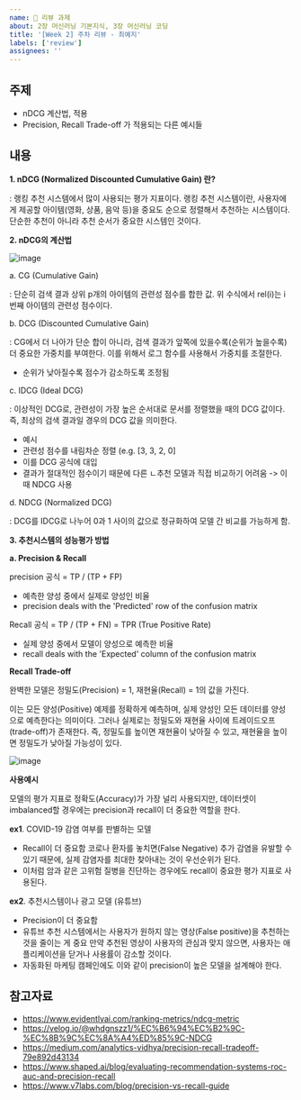 ```yaml
---
name: 📝 리뷰 과제
about: 2장 머신러닝 기본지식, 3장 머신러닝 코딩
title: '[Week 2] 주차 리뷰 - 최예지'
labels: ['review']
assignees: ''
---
```


## 주제
<!-- 이번 주차에 다룬 주요 주제를 작성해주세요 -->
- nDCG 계산법, 적용
- Precision, Recall Trade-off 가 적용되는 다른 예시들
  
## 내용
<!-- 주요 개념과 내용을 정리해주세요 -->

**1. nDCG (Normalized Discounted Cumulative Gain) 란?**

: 랭킹 추천 시스템에서 많이 사용되는 평가 지표이다. 랭킹 추천 시스템이란, 사용자에게 제공할 아이템(영화, 상품, 음악 등)을
중요도 순으로 정렬해서 추천하는 시스템이다. 단순한 추천이 아니라 추천 순서가 중요한 시스템인 것이다.

**2. nDCG의 계산법**

![image](https://github.com/user-attachments/assets/04353b02-6f06-49a1-bd17-13643bb21218)


a. CG (Cumulative Gain)

: 단순히 검색 결과 상위 p개의 아이템의 관련성 점수를 합한 값. 위 수식에서 rel(i)는 i번째 아이템의 관련성 점수이다.


b. DCG (Discounted Cumulative Gain)

: CG에서 더 나아가 단순 합이 아니라, 검색 결과가 앞쪽에 있을수록(순위가 높을수록) 더 중요한 가중치를 부여한다.
이를 위해서 로그 함수를 사용해서 가중치를 조절한다.
- 순위가 낮아질수록 점수가 감소하도록 조정됨

c. IDCG (Ideal DCG)

: 이상적인 DCG로, 관련성이 가장 높은 순서대로 문서를 정렬했을 때의 DCG 값이다. 즉, 최상의 검색 결과일 경우의 DCG 값을 의미한다.
- 예시
- 관련성 점수를 내림차순 정렬 (e.g. [3, 3, 2, 0]
- 이를 DCG 공식에 대입
- 결과가 절대적인 점수이기 때문에 다른 ㄴ추천 모델과 직접 비교하기 어려움 -> 이때 NDCG 사용

d. NDCG (Normalized DCG)

: DCG를 IDCG로 나누어 0과 1 사이의 값으로 정규화하여 모델 간 비교를 가능하게 함.

**3. 추천시스템의 성능평가 방법**



**a. Precision & Recall**

precision 공식 = TP / (TP + FP)
- 예측한 양성 중에서 실제로 양성인 비율
- precision deals with the 'Predicted' row of the confusion matrix
  
Recall 공식 = TP / (TP + FN) = TPR (True Positive Rate)
- 실제 양성 중에서 모델이 양성으로 예측한 비율
- recall deals with the 'Expected' column of the confusion matrix
  
**Recall Trade-off**

완벽한 모델은 정밀도(Precision) = 1, 재현율(Recall) = 1의 값을 가진다.

이는 모든 양성(Positive) 예제를 정확하게 예측하며, 실제 양성인 모든 데이터를 양성으로 예측한다는 의미이다.
그러나 실제로는 정밀도와 재현율 사이에 트레이드오프(trade-off)가 존재한다. 즉, 정밀도를 높이면 재현율이 낮아질 수 있고, 재현율을 높이면 정밀도가 낮아질 가능성이 있다.

![image](https://github.com/user-attachments/assets/76b6dde9-03ed-4683-b097-8f152745d8c4)


**사용예시**

모델의 평가 지표로 정확도(Accuracy)가 가장 널리 사용되지만, 데이터셋이 imbalanced할 경우에는 precision과 recall이 더 중요한 역할을 한다.

**ex1**. COVID-19 감염 여부를 판별하는 모델
- Recall이 더 중요함
  코로나 환자를 놓치면(False Negative) 추가 감염을 유발할 수 있기 때문에,
  실제 감염자를 최대한 찾아내는 것이 우선순위가 된다.
- 이처럼 암과 같은 고위험 질병을 진단하는 경우에도 recall이 중요한 평가 지표로 사용된다.

**ex2**. 추천시스템이나 광고 모델 (유튜브)
- Precision이 더 중요함
- 유튜브 추천 시스템에서는 사용자가 원하지 않는 영상(False positive)을 추천하는 것을 줄이는 게 중요
  만약 추천된 영상이 사용자의 관심과 맞지 않으면, 사용자는 애플리케이션을 닫거나 사용률이 감소할 것이다.
 - 자동화된 마케팅 캠페인에도 이와 같이 precision이 높은 모델을 설계해야 한다.  



## 참고자료
<!-- 주요 개념과 내용을 정리해주세요 -->
- https://www.evidentlyai.com/ranking-metrics/ndcg-metric
- https://velog.io/@whdgnszz1/%EC%B6%94%EC%B2%9C-%EC%8B%9C%EC%8A%A4%ED%85%9C-NDCG
- https://medium.com/analytics-vidhya/precision-recall-tradeoff-79e892d43134
- https://www.shaped.ai/blog/evaluating-recommendation-systems-roc-auc-and-precision-recall
- https://www.v7labs.com/blog/precision-vs-recall-guide
